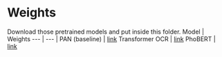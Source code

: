# Weights

Download those pretrained models and put inside this folder.
Model | Weights
--- | --- | 
PAN (baseline) | [link](https://drive.google.com/file/d/1-Nj8TSM_eqZDZzRArZjWPcVCtl1l2uQP/view?usp=sharing)
Transformer OCR | [link](https://drive.google.com/drive/folders/1JgCVtxA8hfUl1E4JqS3moPB_7b8lhL0w?usp=sharing)
PhoBERT | [link](https://drive.google.com/file/d/1v4GQPg4Jx5FWvqJ-2k9YCxEd6iFdlXXa/view?usp=sharing)